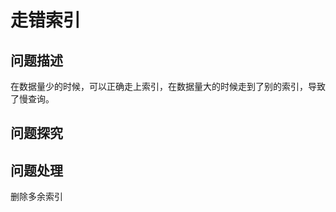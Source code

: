 # 走错索引

## 问题描述&#x20;

在数据量少的时候，可以正确走上索引，在数据量大的时候走到了别的索引，导致了慢查询。



## 问题探究&#x20;





## 问题处理&#x20;

删除多余索引



